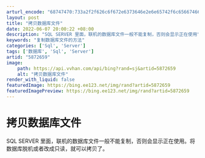 ```yaml
---
arturl_encode: "68747470:733a2f2f626c6f672e6373646e2e6e65742f6c656674666973:742f61727469636c652f64657461696c732f35383732363539"
layout: post
title: "拷贝数据库文件"
date: 2022-06-07 20:00:22 +08:00
description: "SQL SERVER 里面，联机的数据库文件一般不能复制，否则会显示正在使用"
keywords: "复制数据库文件的方法"
categories: ['Sql', 'Server']
tags: ['数据库', 'Sql', 'Server']
artid: "5872659"
image:
    path: https://api.vvhan.com/api/bing?rand=sj&artid=5872659
    alt: "拷贝数据库文件"
render_with_liquid: false
featuredImage: https://bing.ee123.net/img/rand?artid=5872659
featuredImagePreview: https://bing.ee123.net/img/rand?artid=5872659
---
```


# 拷贝数据库文件
SQL SERVER 里面，联机的数据库文件一般不能复制，否则会显示正在使用。将数据库脱机或者改成只读，就可以拷贝了。
